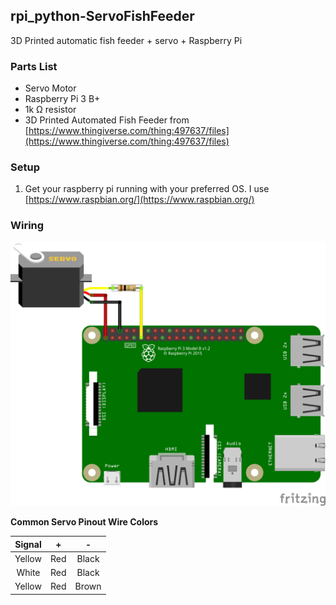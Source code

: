 ## rpi_python-ServoFishFeeder
3D Printed automatic fish feeder  + servo + Raspberry Pi

### Parts List

 - Servo Motor
 - Raspberry Pi 3 B+
 - 1k &ohm; resistor
 - 3D Printed Automated Fish Feeder from [https://www.thingiverse.com/thing:497637/files](https://www.thingiverse.com/thing:497637/files)
 
 

### Setup
1. Get your raspberry pi running with your preferred OS.  I use [https://www.raspbian.org/](https://www.raspbian.org/)


### Wiring
![raspberry pi wiring](/images/rpi_fish_feeder_bb.png)

**Common Servo Pinout Wire Colors**

| Signal | + | - |
| :---: | :---: | :---: |
| Yellow | Red | Black |
| White| Red | Black |
| Yellow | Red | Brown |




<!--stackedit_data:
eyJoaXN0b3J5IjpbLTE5MzI2Mzg0MDcsLTIxMDgxNzA4NDcsMj
EyNTUzOTM3OSwtNTI3NjM4MTk0LC0xMTU1Njk0OTE4LC04MjQ3
OTk5NDAsMzMyNDU1OTEsMTQ0Mzc5NTg1MiwtMTUzNjE5Mzk1NS
wxMjQwNTMzMjI0XX0=
-->